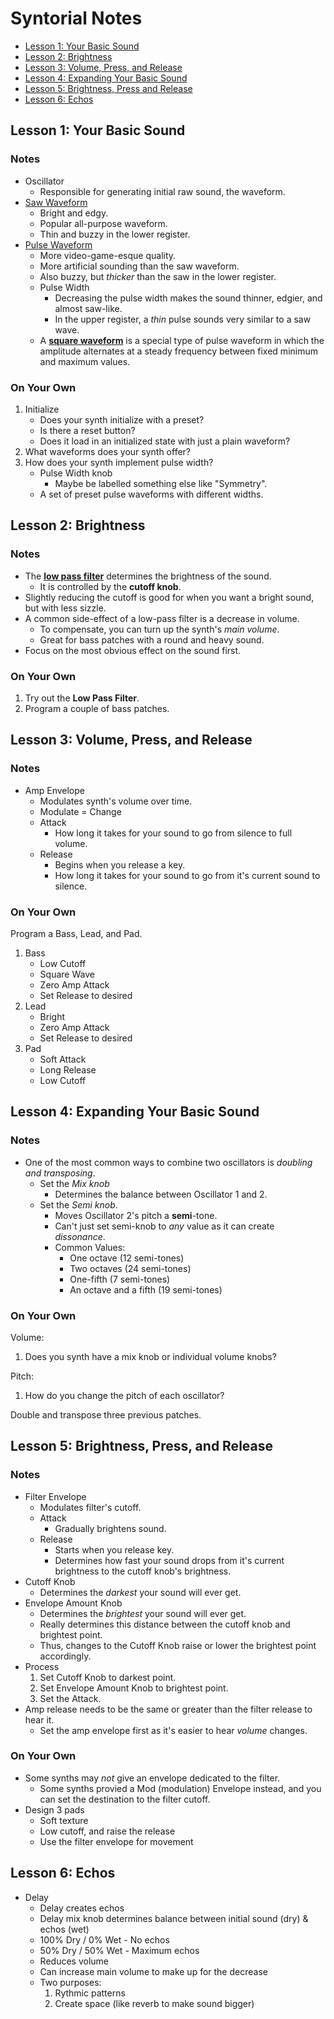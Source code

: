# Syntorial Notes

* [Lesson 1: Your Basic Sound](#lesson-1-your-basic-sound)
* [Lesson 2: Brightness](#lesson-2-brightness)
* [Lesson 3: Volume, Press, and Release](#lesson-3-volume-press-and-release)
* [Lesson 4: Expanding Your Basic Sound](#lesson-4-expanding-your-basic-sound)
* [Lesson 5: Brightness, Press and Release](#lesson-5-brightness-press-and-release)
* [Lesson 6: Echos](#lesson-5-echos)

## Lesson 1: Your Basic Sound
### Notes
* Oscillator
    * Responsible for generating initial raw sound, the waveform.
* [Saw Waveform](https://en.wikipedia.org/wiki/Sawtooth_wave)
    * Bright and edgy.
    * Popular all-purpose waveform.
    * Thin and buzzy in the lower register.
* [Pulse Waveform](https://en.wikipedia.org/wiki/Pulse_wave)
    * More video-game-esque quality.
    * More artificial sounding than the saw waveform. 
    * Also buzzy, but *thicker* than the saw in the lower register.
    * Pulse Width
        * Decreasing the pulse width makes the sound thinner, edgier, and almost saw-like.
        * In the upper register, a *thin* pulse sounds very similar to a saw wave.
    * A [**square waveform**](https://en.wikipedia.org/wiki/Square_wave) is a special type of pulse waveform in which the amplitude alternates at a steady frequency between fixed minimum and maximum values.

### On Your Own
1. Initialize
    * Does your synth initialize with a preset?
    * Is there a reset button?
    * Does it load in an initialized state with just a plain waveform?
2. What waveforms does your synth offer?
3. How does your synth implement pulse width?
    * Pulse Width knob
        * Maybe be labelled something else like "Symmetry".
    * A set of preset pulse waveforms with different widths.

## Lesson 2: Brightness
### Notes
* The [**low pass filter**](https://en.wikipedia.org/wiki/Low-pass_filter) determines the brightness of the sound.
    * It is controlled by the **cutoff knob**.
* Slightly reducing the cutoff is good for when you want a bright sound, but with less sizzle.
* A common side-effect of a low-pass filter is a decrease in volume.
    * To compensate, you can turn up the synth's *main volume*.
    * Great for bass patches with a round and heavy sound.
* Focus on the most obvious effect on the sound first.

### On Your Own
1. Try out the **Low Pass Filter**.
2. Program a couple of bass patches.

## Lesson 3: Volume, Press, and Release
### Notes
* Amp Envelope
    * Modulates synth's volume over time.
    * Modulate = Change
    * Attack
        * How long it takes for your sound to go from silence to full volume.
    * Release
        * Begins when you release a key.
        * How long it takes for your sound to go from it's current sound to silence.

### On Your Own
Program a Bass, Lead, and Pad.

1. Bass
    * Low Cutoff
    * Square Wave
    * Zero Amp Attack
    * Set Release to desired
2. Lead
    * Bright
    * Zero Amp Attack
    * Set Release to desired
3. Pad
    * Soft Attack
    * Long Release
    * Low Cutoff

## Lesson 4: Expanding Your Basic Sound
### Notes
* One of the most common ways to combine two oscillators is *doubling and transposing*.
    * Set the *Mix knob*
        * Determines the balance between Oscillator 1 and 2.
    * Set the *Semi knob*.
        * Moves Oscillator 2's pitch a **semi**-tone.
        * Can't just set semi-knob to *any* value as it can create *dissonance*.
        * Common Values:
            * One octave (12 semi-tones)
            * Two octaves (24 semi-tones)
            * One-fifth (7 semi-tones)
            * An octave and a fifth (19 semi-tones)

### On Your Own
Volume:
1. Does you synth have a mix knob or individual volume knobs?

Pitch:
1. How do you change the pitch of each oscillator?

Double and transpose three previous patches.

## Lesson 5: Brightness, Press, and Release
### Notes
* Filter Envelope
    * Modulates filter's cutoff.
    * Attack
        * Gradually brightens sound.
    * Release
        * Starts when you release key.
        * Determines how fast your sound drops from it's current brightness to the cutoff knob's brightness.
* Cutoff Knob
    * Determines the *darkest* your sound will ever get.
* Envelope Amount Knob
    * Determines the *brightest* your sound will ever get.
    * Really determines this distance between the cutoff knob and brightest point.
    * Thus, changes to the Cutoff Knob raise or lower the brightest point accordingly.
* Process
    1. Set Cutoff Knob to darkest point.
    2. Set Envelope Amount Knob to brightest point.
    3. Set the Attack.
* Amp release needs to be the same or greater than the filter release to hear it.
    * Set the amp envelope first as it's easier to hear *volume* changes.

### On Your Own
* Some synths may *not* give an envelope dedicated to the filter.
    * Some synths provied a Mod (modulation) Envelope instead, and you can set the destination to the filter cutoff.
* Design 3 pads
    * Soft texture
    * Low cutoff, and raise the release
    * Use the filter envelope for movement

## Lesson 6: Echos

* Delay
    * Delay creates echos
    * Delay mix knob determines balance between initial sound (dry) & echos (wet)
    * 100% Dry / 0% Wet - No echos
    * 50% Dry / 50% Wet - Maximum echos
    * Reduces volume
    * Can increase main volume to make up for the decrease
    * Two purposes:
        1. Rythmic patterns
        2. Create space (like reverb to make sound bigger)
